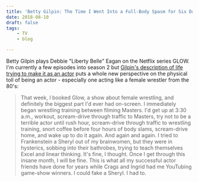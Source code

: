 ```yaml
---
title: 'Betty Gilpin: The Time I Went Into a Full-Body Spasm for Six Days'
date: 2018-08-10
draft: false
tags:
    - TV
    - blog

---
```


Betty Gilpin plays Debbie "Liberty Belle" Eagan on the Netflix series GLOW. I'm currently a few episodes into season 2 but [Gilpin's description of life trying to make it as an actor](https://www.lennyletter.com/story/betty-gilpin-the-time-i-went-into-a-full-body-spasm-for-six-days) puts a whole new perspective on the physical toll of being an actor - especially one acting like a female wrestler from the 80's:

> That week, I booked Glow, a show about female wrestling, and definitely the biggest part I'd ever had on-screen. I immediately began wrestling training between filming Masters. I'd get up at 3:30 a.m., workout, scream-drive through traffic to Masters, try not to be a terrible actor until rush hour, scream-drive through traffic to wrestling training, snort coffee before four hours of body slams, scream-drive home, and wake up to do it again. And again and again. I tried to Frankenstein a Sheryl out of my brainwomen, but they were in hysterics, sobbing into their bathrobes, trying to teach themselves Excel and linear thinking. It's fine, I thought. Once I get through this insane month, I will be fine. This is what all my successful actor friends have done for years while Crags and Ingrid had me YouTubing game-show winners. I could fake a Sheryl. I had to.